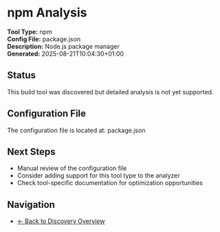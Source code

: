 # npm Analysis

**Tool Type:** npm  
**Config File:** package.json  
**Description:** Node.js package manager  
**Generated:** 2025-08-21T10:04:30+01:00

## Status

This build tool was discovered but detailed analysis is not yet supported.

## Configuration File

The configuration file is located at: package.json

## Next Steps

- Manual review of the configuration file
- Consider adding support for this tool type to the analyzer
- Check tool-specific documentation for optimization opportunities

## Navigation

- [← Back to Discovery Overview](../README.md)
